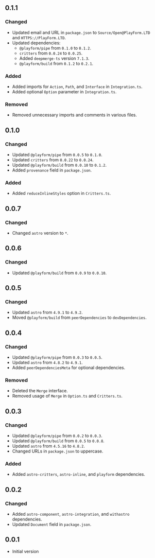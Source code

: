 ## 0.1.1

### Changed

- Updated email and URL in `package.json` to `Source/Open@PlayForm.LTD` and
  `HTTPS://PlayForm.LTD`.
- Updated dependencies:
    - `@playform/pipe` from `0.1.0` to `0.1.2`.
    - `critters` from `0.0.24` to `0.0.25`.
    - Added `deepmerge-ts` version `7.1.3`.
    - `@playform/build` from `0.1.2` to `0.2.1`.

### Added

- Added imports for `Action`, `Path`, and `Interface` in `Integration.ts`.
- Added optional `Option` parameter in `Integration.ts`.

### Removed

- Removed unnecessary imports and comments in various files.

## 0.1.0

### Changed

- Updated `@playform/pipe` from `0.0.5` to `0.1.0`.
- Updated `critters` from `0.0.22` to `0.0.24`.
- Updated `@playform/build` from `0.0.10` to `0.1.2`.
- Added `provenance` field in `package.json`.

### Added

- Added `reduceInlineStyles` option in `Critters.ts`.

## 0.0.7

### Changed

- Changed `astro` version to `*`.

## 0.0.6

### Changed

- Updated `@playform/build` from `0.0.9` to `0.0.10`.

## 0.0.5

### Changed

- Updated `astro` from `4.9.1` to `4.9.2`.
- Moved `@playform/build` from `peerDependencies` to `devDependencies`.

## 0.0.4

### Changed

- Updated `@playform/pipe` from `0.0.3` to `0.0.5`.
- Updated `astro` from `4.8.2` to `4.9.1`.
- Added `peerDependenciesMeta` for optional dependencies.

### Removed

- Deleted the `Merge` interface.
- Removed usage of `Merge` in `Option.ts` and `Critters.ts`.

## 0.0.3

### Changed

- Updated `@playform/pipe` from `0.0.2` to `0.0.3`.
- Updated `@playform/build` from `0.0.5` to `0.0.8`.
- Updated `astro` from `4.5.16` to `4.8.2`.
- Changed URLs in `package.json` to uppercase.

### Added

- Added `astro-critters`, `astro-inline`, and `playform` dependencies.

## 0.0.2

### Changed

- Added `astro-component`, `astro-integration`, and `withastro` dependencies.
- Updated `Document` field in `package.json`.

## 0.0.1

- Initial version
